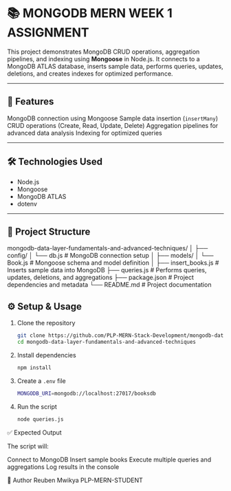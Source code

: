 # 📚 MONGODB MERN WEEK 1 ASSIGNMENT

This project demonstrates MongoDB CRUD operations, aggregation pipelines, and indexing using **Mongoose** in Node.js. It connects to a MongoDB ATLAS database, inserts sample data, performs queries, updates, deletions, and creates indexes for optimized performance.

---

## 🚀 Features

 MongoDB connection using Mongoose
 Sample data insertion (`insertMany`)
 CRUD operations (Create, Read, Update, Delete)
 Aggregation pipelines for advanced data analysis
 Indexing for optimized queries

---

## 🛠️ Technologies Used

* Node.js
* Mongoose
* MongoDB ATLAS
* dotenv

---

## 📁 Project Structure



mongodb-data-layer-fundamentals-and-advanced-techniques/
│
├── config/
│   └── db.js                 # MongoDB connection setup
│
├── models/
│   └── Book.js               # Mongoose schema and model definition
│
├── insert_books.js           # Inserts sample data into MongoDB
├── queries.js                # Performs queries, updates, deletions, and aggregations
├── package.json              # Project dependencies and metadata
└── README.md                 # Project documentation





## ⚙️ Setup & Usage

1. Clone the repository

   ```bash
   git clone https://github.com/PLP-MERN-Stack-Development/mongodb-data-layer-fundamentals-and-advanced-techniques-reubenm597/tree/main
   cd mongodb-data-layer-fundamentals-and-advanced-techniques
   ```

2. Install dependencies

   ```bash
   npm install
   ```

3. Create a `.env` file

   ```bash
   MONGODB_URI=mongodb://localhost:27017/booksdb
   ```

4. Run the script

   ```bash
   node queries.js
   ```



 ✅ Expected Output

The script will:

 Connect to MongoDB
 Insert sample books
 Execute multiple queries and aggregations
 Log results in the console



📘 Author
Reuben Mwikya
PLP-MERN-STUDENT


